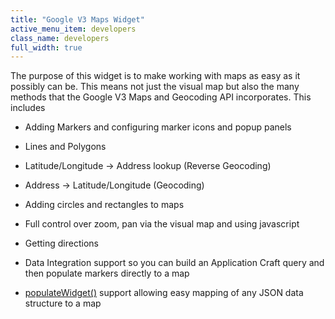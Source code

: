 ```yaml
---
title: "Google V3 Maps Widget"
active_menu_item: developers
class_name: developers
full_width: true
---
```



The purpose of this widget is to make working with maps as easy as it possibly can be. This means not just the visual map but also the many methods that the Google V3 Maps and Geocoding API incorporates. This includes

 - Adding Markers and configuring marker icons and popup panels

 - Lines and Polygons

 - Latitude/Longitude -\> Address lookup (Reverse Geocoding)

 - Address -\> Latitude/Longitude (Geocoding)

 - Adding circles and rectangles to maps

 - Full control over zoom, pan via the visual map and using javascript

 - Getting directions

 - Data Integration support so you can build an Application Craft query and then populate markers directly to a map

 - [populateWidget()](google-v3-maps-widget/using-populatewidget) support allowing easy mapping of any JSON data structure to a map

